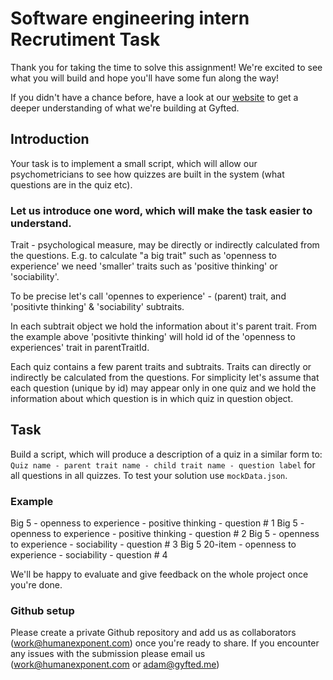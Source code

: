 # Software engineering intern Recrutiment Task

Thank you for taking the time to solve this assignment! We're excited to see what you will build and hope you'll have some fun along the way!

If you didn't have a chance before, have a look at our [website](https://gyfted.me/) to get a deeper understanding of what we're building at Gyfted.


## Introduction
Your task is to implement a small script, which will allow our psychometricians to see how quizzes are built in the system (what questions are in the quiz etc).

### Let us introduce one word, which will make the task easier to understand.
Trait - psychological measure, may be directly or indirectly calculated from the questions.
E.g. to calculate "a big trait" such as 'openness to experience' we need 'smaller' traits such as 'positive thinking' or 'sociability'. 

To be precise let's call 'opennes to experience' - (parent) trait, and 'positivte thinking' & 'sociability' subtraits.

In each subtrait object we hold the information about it's parent trait. From the example above 'positivte thinking' will hold id of the 'openness to experiences' trait in parentTraitId.
 

Each quiz contains a few parent traits and subtraits.
Traits can directly or indirectly be calculated from the questions.
For simplicity let's assume that each question (unique by id) may appear only in one quiz and we hold the information about which question is in which quiz in question object.

## Task
Build a script, which will produce a description of a quiz in a similar form to: `Quiz name - parent trait name - child trait name - question label` for all questions in all quizzes.
To test your solution use `mockData.json`.

### Example
Big 5 - openness to experience - positive thinking - question # 1
Big 5 - openness to experience - positive thinking - question # 2
Big 5 - openness to experience - sociability - question # 3
Big 5 20-item - openness to experience - sociability - question # 4


We'll be happy to evaluate and give feedback on the whole project once you're done.

### Github setup

Please create a private Github repository and add us as collaborators (work@humanexponent.com) once you're ready to share.
If you encounter any issues with the submission please email us (work@humanexponent.com or adam@gyfted.me)

